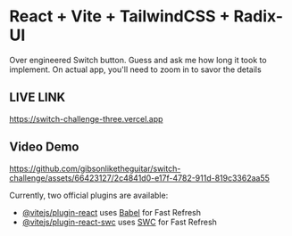 # React + Vite + TailwindCSS + Radix-UI

Over engineered Switch button. Guess and ask me how long it took to implement.
On actual app, you'll need to zoom in to savor the details

## LIVE LINK
https://switch-challenge-three.vercel.app

## Video Demo
https://github.com/gibsonliketheguitar/switch-challenge/assets/66423127/2c4841d0-e17f-4782-911d-819c3362aa55




Currently, two official plugins are available:

- [@vitejs/plugin-react](https://github.com/vitejs/vite-plugin-react/blob/main/packages/plugin-react/README.md) uses [Babel](https://babeljs.io/) for Fast Refresh
- [@vitejs/plugin-react-swc](https://github.com/vitejs/vite-plugin-react-swc) uses [SWC](https://swc.rs/) for Fast Refresh
